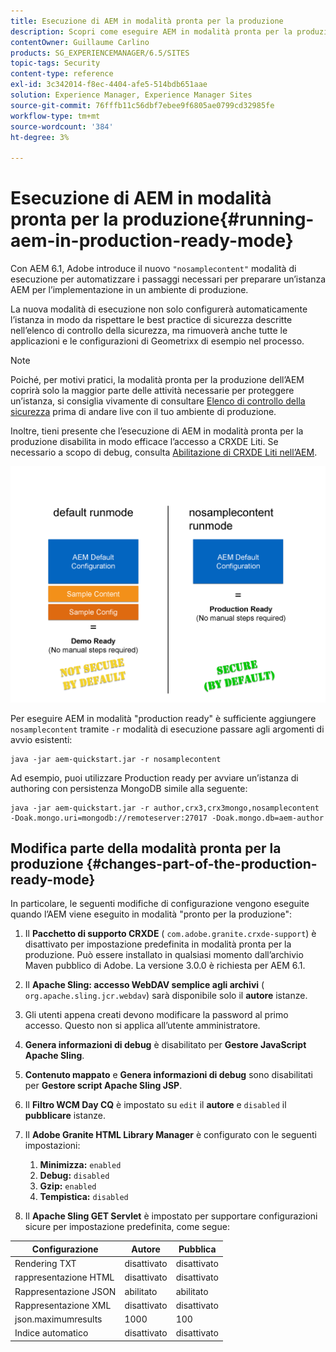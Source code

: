 ```yaml
---
title: Esecuzione di AEM in modalità pronta per la produzione
description: Scopri come eseguire AEM in modalità pronta per la produzione.
contentOwner: Guillaume Carlino
products: SG_EXPERIENCEMANAGER/6.5/SITES
topic-tags: Security
content-type: reference
exl-id: 3c342014-f8ec-4404-afe5-514bdb651aae
solution: Experience Manager, Experience Manager Sites
source-git-commit: 76fffb11c56dbf7ebee9f6805ae0799cd32985fe
workflow-type: tm+mt
source-wordcount: '384'
ht-degree: 3%

---
```


# Esecuzione di AEM in modalità pronta per la produzione{#running-aem-in-production-ready-mode}

Con AEM 6.1, Adobe introduce il nuovo `"nosamplecontent"` modalità di esecuzione per automatizzare i passaggi necessari per preparare un’istanza AEM per l’implementazione in un ambiente di produzione.

La nuova modalità di esecuzione non solo configurerà automaticamente l’istanza in modo da rispettare le best practice di sicurezza descritte nell’elenco di controllo della sicurezza, ma rimuoverà anche tutte le applicazioni e le configurazioni di Geometrixx di esempio nel processo.

>[!NOTE]
>
>Poiché, per motivi pratici, la modalità pronta per la produzione dell’AEM coprirà solo la maggior parte delle attività necessarie per proteggere un’istanza, si consiglia vivamente di consultare [Elenco di controllo della sicurezza](/help/sites-administering/security-checklist.md) prima di andare live con il tuo ambiente di produzione.
>
>Inoltre, tieni presente che l’esecuzione di AEM in modalità pronta per la produzione disabilita in modo efficace l’accesso a CRXDE Liti. Se necessario a scopo di debug, consulta [Abilitazione di CRXDE Liti nell’AEM](/help/sites-administering/enabling-crxde-lite.md).

![chlimage_1-83](assets/chlimage_1-83a.png)

Per eseguire AEM in modalità &quot;production ready&quot; è sufficiente aggiungere `nosamplecontent` tramite `-r` modalità di esecuzione passare agli argomenti di avvio esistenti:

```shell
java -jar aem-quickstart.jar -r nosamplecontent
```

Ad esempio, puoi utilizzare Production ready per avviare un’istanza di authoring con persistenza MongoDB simile alla seguente:

```shell
java -jar aem-quickstart.jar -r author,crx3,crx3mongo,nosamplecontent -Doak.mongo.uri=mongodb://remoteserver:27017 -Doak.mongo.db=aem-author
```

## Modifica parte della modalità pronta per la produzione {#changes-part-of-the-production-ready-mode}

In particolare, le seguenti modifiche di configurazione vengono eseguite quando l’AEM viene eseguito in modalità &quot;pronto per la produzione&quot;:

1. Il **Pacchetto di supporto CRXDE** ( `com.adobe.granite.crxde-support`) è disattivato per impostazione predefinita in modalità pronta per la produzione. Può essere installato in qualsiasi momento dall’archivio Maven pubblico di Adobe. La versione 3.0.0 è richiesta per AEM 6.1.

1. Il **Apache Sling: accesso WebDAV semplice agli archivi** ( `org.apache.sling.jcr.webdav`) sarà disponibile solo il **autore** istanze.

1. Gli utenti appena creati devono modificare la password al primo accesso. Questo non si applica all’utente amministratore.
1. **Genera informazioni di debug** è disabilitato per **Gestore JavaScript Apache Sling**.

1. **Contenuto mappato** e **Genera informazioni di debug** sono disabilitati per **Gestore script Apache Sling JSP**.

1. Il **Filtro WCM Day CQ** è impostato su `edit` il **autore** e `disabled` il **pubblicare** istanze.

1. Il **Adobe Granite HTML Library Manager** è configurato con le seguenti impostazioni:

   1. **Minimizza:** `enabled`
   1. **Debug:** `disabled`
   1. **Gzip:** `enabled`
   1. **Tempistica:** `disabled`

1. Il **Apache Sling GET Servlet** è impostato per supportare configurazioni sicure per impostazione predefinita, come segue:

| **Configurazione** | **Autore** | **Pubblica** |
|---|---|---|
| Rendering TXT | disattivato | disattivato |
| rappresentazione HTML | disattivato | disattivato |
| Rappresentazione JSON | abilitato | abilitato |
| Rappresentazione XML | disattivato | disattivato |
| json.maximumresults | 1000 | 100 |
| Indice automatico | disattivato | disattivato |
